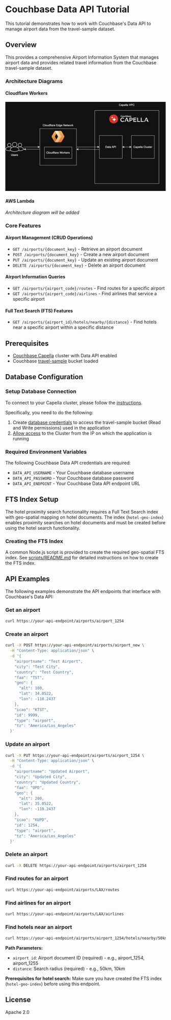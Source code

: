 # Couchbase Data API Tutorial

This tutorial demonstrates how to work with Couchbase's Data API to manage airport data from the travel-sample dataset.

## Overview

This provides a comprehensive Airport Information System that manages airport data and provides related travel information from the Couchbase travel-sample dataset.

### Architecture Diagrams

#### Cloudflare Workers
![Cloudflare Workers Architecture](./assets/cloudflare-workers.png)

#### AWS Lambda
*Architecture diagram will be added*

### Core Features

#### Airport Management (CRUD Operations)
- `GET /airports/{document_key}` - Retrieve an airport document
- `POST /airports/{document_key}` - Create a new airport document
- `PUT /airports/{document_key}` - Update an existing airport document
- `DELETE /airports/{document_key}` - Delete an airport document

#### Airport Information Queries
- `GET /airports/{airport_code}/routes` - Find routes for a specific airport
- `GET /airports/{airport_code}/airlines` - Find airlines that service a specific airport

#### Full Text Search (FTS) Features
- `GET /airports/{airport_id}/hotels/nearby/{distance}` - Find hotels near a specific airport within a specific distance

## Prerequisites

- [Couchbase Capella](https://www.couchbase.com/products/capella/) cluster with Data API enabled
- Couchbase [travel-sample](https://docs.couchbase.com/dotnet-sdk/current/ref/travel-app-data-model.html) bucket loaded

## Database Configuration

### Setup Database Connection
To connect to your Capella cluster, please follow the [instructions](https://docs.couchbase.com/cloud/get-started/connect.html).

Specifically, you need to do the following:

1. Create [database credentials](https://docs.couchbase.com/cloud/clusters/manage-database-users.html) to access the travel-sample bucket (Read and Write permissions) used in the application
2. [Allow access](https://docs.couchbase.com/cloud/clusters/allow-ip-address.html) to the Cluster from the IP on which the application is running

### Required Environment Variables
The following Couchbase Data API credentials are required:
- `DATA_API_USERNAME` - Your Couchbase database username
- `DATA_API_PASSWORD` - Your Couchbase database password  
- `DATA_API_ENDPOINT` - Your Couchbase Data API endpoint URL

## FTS Index Setup

The hotel proximity search functionality requires a Full Text Search index with geo-spatial mapping on hotel documents. The index (`hotel-geo-index`) enables proximity searches on hotel documents and must be created before using the hotel search functionality.

### Creating the FTS Index

A common Node.js script is provided to create the required geo-spatial FTS index. See [scripts/README.md](./scripts/README.md) for detailed instructions on how to create the FTS index.



## API Examples

The following examples demonstrate the API endpoints that interface with Couchbase's Data API:

### Get an airport
```bash
curl https://your-api-endpoint/airports/airport_1254
```

### Create an airport
```bash
curl -X POST https://your-api-endpoint/airports/airport_new \
  -H "Content-Type: application/json" \
  -d '{
    "airportname": "Test Airport",
    "city": "Test City",
    "country": "Test Country",
    "faa": "TST",
    "geo": {
      "alt": 100,
      "lat": 34.0522,
      "lon": -118.2437
    },
    "icao": "KTST",
    "id": 9999,
    "type": "airport",
    "tz": "America/Los_Angeles"
  }'
```

### Update an airport
```bash
curl -X PUT https://your-api-endpoint/airports/airport_1254 \
  -H "Content-Type: application/json" \
  -d '{
    "airportname": "Updated Airport",
    "city": "Updated City",
    "country": "Updated Country",
    "faa": "UPD",
    "geo": {
      "alt": 200,
      "lat": 35.0522,
      "lon": -119.2437
    },
    "icao": "KUPD",
    "id": 1254,
    "type": "airport",
    "tz": "America/Los_Angeles"
  }'
```

### Delete an airport
```bash
curl -X DELETE https://your-api-endpoint/airports/airport_1254
```

### Find routes for an airport
```bash
curl https://your-api-endpoint/airports/LAX/routes
```

### Find airlines for an airport
```bash
curl https://your-api-endpoint/airports/LAX/airlines
```

### Find hotels near an airport
```bash
curl https://your-api-endpoint/airports/airport_1254/hotels/nearby/50km
```

**Path Parameters:**
- `airport_id`: Airport document ID (required) - e.g., airport_1254, airport_1255
- `distance`: Search radius (required) - e.g., 50km, 10km

**Prerequisites for hotel search:** Make sure you have created the FTS index (`hotel-geo-index`) before using this endpoint.

## License

Apache 2.0